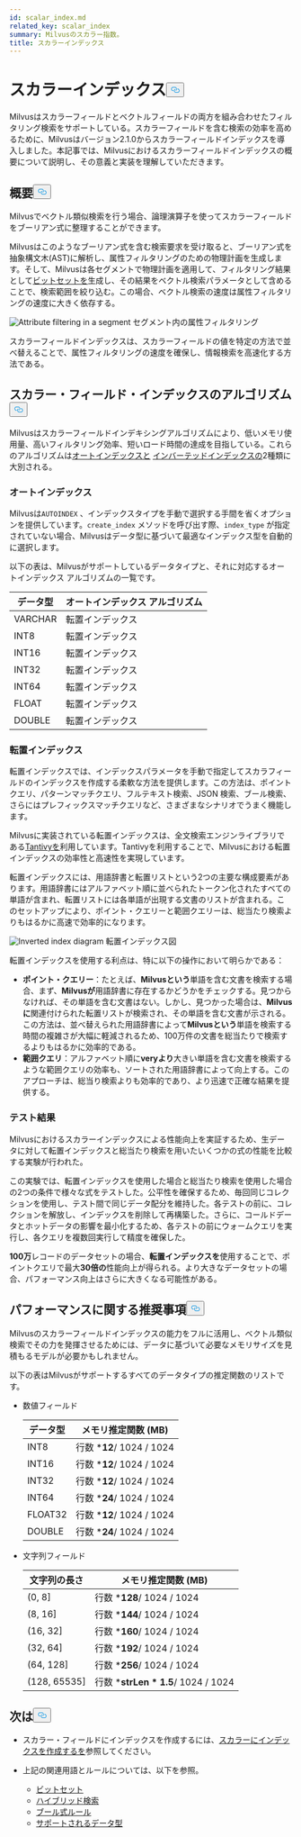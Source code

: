 ```yaml
---
id: scalar_index.md
related_key: scalar_index
summary: Milvusのスカラー指数。
title: スカラーインデックス
---
```

<h1 id="Scalar-Index" class="common-anchor-header">スカラーインデックス<button data-href="#Scalar-Index" class="anchor-icon" translate="no">
      <svg translate="no"
        aria-hidden="true"
        focusable="false"
        height="20"
        version="1.1"
        viewBox="0 0 16 16"
        width="16"
      >
        <path
          fill="#0092E4"
          fill-rule="evenodd"
          d="M4 9h1v1H4c-1.5 0-3-1.69-3-3.5S2.55 3 4 3h4c1.45 0 3 1.69 3 3.5 0 1.41-.91 2.72-2 3.25V8.59c.58-.45 1-1.27 1-2.09C10 5.22 8.98 4 8 4H4c-.98 0-2 1.22-2 2.5S3 9 4 9zm9-3h-1v1h1c1 0 2 1.22 2 2.5S13.98 12 13 12H9c-.98 0-2-1.22-2-2.5 0-.83.42-1.64 1-2.09V6.25c-1.09.53-2 1.84-2 3.25C6 11.31 7.55 13 9 13h4c1.45 0 3-1.69 3-3.5S14.5 6 13 6z"
        ></path>
      </svg>
    </button></h1><p>Milvusはスカラーフィールドとベクトルフィールドの両方を組み合わせたフィルタリング検索をサポートしている。スカラーフィールドを含む検索の効率を高めるために、Milvusはバージョン2.1.0からスカラーフィールドインデックスを導入しました。本記事では、Milvusにおけるスカラーフィールドインデックスの概要について説明し、その意義と実装を理解していただきます。</p>
<h2 id="Overview" class="common-anchor-header">概要<button data-href="#Overview" class="anchor-icon" translate="no">
      <svg translate="no"
        aria-hidden="true"
        focusable="false"
        height="20"
        version="1.1"
        viewBox="0 0 16 16"
        width="16"
      >
        <path
          fill="#0092E4"
          fill-rule="evenodd"
          d="M4 9h1v1H4c-1.5 0-3-1.69-3-3.5S2.55 3 4 3h4c1.45 0 3 1.69 3 3.5 0 1.41-.91 2.72-2 3.25V8.59c.58-.45 1-1.27 1-2.09C10 5.22 8.98 4 8 4H4c-.98 0-2 1.22-2 2.5S3 9 4 9zm9-3h-1v1h1c1 0 2 1.22 2 2.5S13.98 12 13 12H9c-.98 0-2-1.22-2-2.5 0-.83.42-1.64 1-2.09V6.25c-1.09.53-2 1.84-2 3.25C6 11.31 7.55 13 9 13h4c1.45 0 3-1.69 3-3.5S14.5 6 13 6z"
        ></path>
      </svg>
    </button></h2><p>Milvusでベクトル類似検索を行う場合、論理演算子を使ってスカラーフィールドをブーリアン式に整理することができます。</p>
<p>Milvusはこのようなブーリアン式を含む検索要求を受け取ると、ブーリアン式を抽象構文木(AST)に解析し、属性フィルタリングのための物理計画を生成します。そして、Milvusは各セグメントで物理計画を適用して、フィルタリング結果として<a href="/docs/ja/bitset.md">ビットセットを</a>生成し、その結果をベクトル検索パラメータとして含めることで、検索範囲を絞り込む。この場合、ベクトル検索の速度は属性フィルタリングの速度に大きく依存する。</p>
<p>
  
   <span class="img-wrapper"> <img translate="no" src="/docs/v2.5.x/assets/scalar_index.png" alt="Attribute filtering in a segment" class="doc-image" id="attribute-filtering-in-a-segment" />
   </span> <span class="img-wrapper"> <span>セグメント内の属性フィルタリング</span> </span></p>
<p>スカラーフィールドインデックスは、スカラーフィールドの値を特定の方法で並べ替えることで、属性フィルタリングの速度を確保し、情報検索を高速化する方法である。</p>
<h2 id="Scalar-field-indexing-algorithms" class="common-anchor-header">スカラー・フィールド・インデックスのアルゴリズム<button data-href="#Scalar-field-indexing-algorithms" class="anchor-icon" translate="no">
      <svg translate="no"
        aria-hidden="true"
        focusable="false"
        height="20"
        version="1.1"
        viewBox="0 0 16 16"
        width="16"
      >
        <path
          fill="#0092E4"
          fill-rule="evenodd"
          d="M4 9h1v1H4c-1.5 0-3-1.69-3-3.5S2.55 3 4 3h4c1.45 0 3 1.69 3 3.5 0 1.41-.91 2.72-2 3.25V8.59c.58-.45 1-1.27 1-2.09C10 5.22 8.98 4 8 4H4c-.98 0-2 1.22-2 2.5S3 9 4 9zm9-3h-1v1h1c1 0 2 1.22 2 2.5S13.98 12 13 12H9c-.98 0-2-1.22-2-2.5 0-.83.42-1.64 1-2.09V6.25c-1.09.53-2 1.84-2 3.25C6 11.31 7.55 13 9 13h4c1.45 0 3-1.69 3-3.5S14.5 6 13 6z"
        ></path>
      </svg>
    </button></h2><p>Milvusはスカラーフィールドインデキシングアルゴリズムにより、低いメモリ使用量、高いフィルタリング効率、短いロード時間の達成を目指している。これらのアルゴリズムは<a href="#auto-indexing">オートインデックスと</a> <a href="#inverted-indexing">インバーテッドインデックスの</a>2種類に大別される。</p>
<h3 id="Auto-indexing" class="common-anchor-header">オートインデックス</h3><p>Milvusは<code translate="no">AUTOINDEX</code> 、インデックスタイプを手動で選択する手間を省くオプションを提供しています。<code translate="no">create_index</code> メソッドを呼び出す際、<code translate="no">index_type</code> が指定されていない場合、Milvusはデータ型に基づいて最適なインデックス型を自動的に選択します。</p>
<p>以下の表は、Milvusがサポートしているデータタイプと、それに対応するオートインデックス アルゴリズムの一覧です。</p>
<table>
<thead>
<tr><th>データ型</th><th>オートインデックス アルゴリズム</th></tr>
</thead>
<tbody>
<tr><td>VARCHAR</td><td>転置インデックス</td></tr>
<tr><td>INT8</td><td>転置インデックス</td></tr>
<tr><td>INT16</td><td>転置インデックス</td></tr>
<tr><td>INT32</td><td>転置インデックス</td></tr>
<tr><td>INT64</td><td>転置インデックス</td></tr>
<tr><td>FLOAT</td><td>転置インデックス</td></tr>
<tr><td>DOUBLE</td><td>転置インデックス</td></tr>
</tbody>
</table>
<h3 id="Inverted-indexing" class="common-anchor-header">転置インデックス</h3><p>転置インデックスでは、インデックスパラメータを手動で指定してスカラフィールドのインデックスを作成する柔軟な方法を提供します。この方法は、ポイントクエリ、パターンマッチクエリ、フルテキスト検索、JSON 検索、ブール検索、さらにはプレフィックスマッチクエリなど、さまざまなシナリオでうまく機能します。</p>
<p>Milvusに実装されている転置インデックスは、全文検索エンジンライブラリである<a href="https://github.com/quickwit-oss/tantivy">Tantivyを</a>利用しています。Tantivyを利用することで、Milvusにおける転置インデックスの効率性と高速性を実現しています。</p>
<p>転置インデックスには、用語辞書と転置リストという2つの主要な構成要素があります。用語辞書にはアルファベット順に並べられたトークン化されたすべての単語が含まれ、転置リストには各単語が出現する文書のリストが含まれる。このセットアップにより、ポイント・クエリーと範囲クエリーは、総当たり検索よりもはるかに高速で効率的になります。</p>
<p>
  
   <span class="img-wrapper"> <img translate="no" src="/docs/v2.5.x/assets/scalar_index_inverted.png" alt="Inverted index diagram" class="doc-image" id="inverted-index-diagram" />
   </span> <span class="img-wrapper"> <span>転置インデックス図</span> </span></p>
<p>転置インデックスを使用する利点は、特に以下の操作において明らかである：</p>
<ul>
<li><strong>ポイント・クエリー</strong>：たとえば、<strong>Milvusという</strong>単語を含む文書を検索する場合、まず、<strong>Milvusが</strong>用語辞書に存在するかどうかをチェックする。見つからなければ、その単語を含む文書はない。しかし、見つかった場合は、<strong>Milvusに</strong>関連付けられた転置リストが検索され、その単語を含む文書が示される。この方法は、並べ替えられた用語辞書によって<strong>Milvusという</strong>単語を検索する時間の複雑さが大幅に軽減されるため、100万件の文書を総当たりで検索するよりもはるかに効率的である。</li>
<li><strong>範囲クエリ</strong>：アルファベット順に<strong>veryより</strong>大きい単語を含む文書を検索するような範囲クエリの効率も、ソートされた用語辞書によって向上する。このアプローチは、総当り検索よりも効率的であり、より迅速で正確な結果を提供する。</li>
</ul>
<h3 id="Test-results" class="common-anchor-header">テスト結果</h3><p>Milvusにおけるスカラーインデックスによる性能向上を実証するため、生データに対して転置インデックスと総当たり検索を用いたいくつかの式の性能を比較する実験が行われた。</p>
<p>この実験では、転置インデックスを使用した場合と総当たり検索を使用した場合の2つの条件で様々な式をテストした。公平性を確保するため、毎回同じコレクションを使用し、テスト間で同じデータ配分を維持した。各テストの前に、コレクションを解放し、インデックスを削除して再構築した。さらに、コールドデータとホットデータの影響を最小化するため、各テストの前にウォームクエリを実行し、各クエリを複数回実行して精度を確保した。</p>
<p><strong>100万</strong>レコードのデータセットの場合、<strong>転置インデックスを</strong>使用することで、ポイントクエリで最大<strong>30倍の</strong>性能向上が得られる。より大きなデータセットの場合、パフォーマンス向上はさらに大きくなる可能性がある。</p>
<h2 id="Performance-recommandations" class="common-anchor-header">パフォーマンスに関する推奨事項<button data-href="#Performance-recommandations" class="anchor-icon" translate="no">
      <svg translate="no"
        aria-hidden="true"
        focusable="false"
        height="20"
        version="1.1"
        viewBox="0 0 16 16"
        width="16"
      >
        <path
          fill="#0092E4"
          fill-rule="evenodd"
          d="M4 9h1v1H4c-1.5 0-3-1.69-3-3.5S2.55 3 4 3h4c1.45 0 3 1.69 3 3.5 0 1.41-.91 2.72-2 3.25V8.59c.58-.45 1-1.27 1-2.09C10 5.22 8.98 4 8 4H4c-.98 0-2 1.22-2 2.5S3 9 4 9zm9-3h-1v1h1c1 0 2 1.22 2 2.5S13.98 12 13 12H9c-.98 0-2-1.22-2-2.5 0-.83.42-1.64 1-2.09V6.25c-1.09.53-2 1.84-2 3.25C6 11.31 7.55 13 9 13h4c1.45 0 3-1.69 3-3.5S14.5 6 13 6z"
        ></path>
      </svg>
    </button></h2><p>Milvusのスカラーフィールドインデックスの能力をフルに活用し、ベクトル類似検索でその力を発揮させるためには、データに基づいて必要なメモリサイズを見積もるモデルが必要かもしれません。</p>
<p>以下の表はMilvusがサポートするすべてのデータタイプの推定関数のリストです。</p>
<ul>
<li><p>数値フィールド</p>
<table>
<thead>
<tr><th>データ型</th><th>メモリ推定関数 (MB)</th></tr>
</thead>
<tbody>
<tr><td>INT8</td><td>行数 *<strong>12</strong>/ 1024 / 1024</td></tr>
<tr><td>INT16</td><td>行数 *<strong>12</strong>/ 1024 / 1024</td></tr>
<tr><td>INT32</td><td>行数 *<strong>12</strong>/ 1024 / 1024</td></tr>
<tr><td>INT64</td><td>行数 *<strong>24</strong>/ 1024 / 1024</td></tr>
<tr><td>FLOAT32</td><td>行数 *<strong>12</strong>/ 1024 / 1024</td></tr>
<tr><td>DOUBLE</td><td>行数 *<strong>24</strong>/ 1024 / 1024</td></tr>
</tbody>
</table>
</li>
<li><p>文字列フィールド</p>
<table>
<thead>
<tr><th>文字列の長さ</th><th>メモリ推定関数 (MB)</th></tr>
</thead>
<tbody>
<tr><td>(0, 8]</td><td>行数 *<strong>128</strong>/ 1024 / 1024</td></tr>
<tr><td>(8, 16]</td><td>行数 *<strong>144</strong>/ 1024 / 1024</td></tr>
<tr><td>(16, 32]</td><td>行数 *<strong>160</strong>/ 1024 / 1024</td></tr>
<tr><td>(32, 64]</td><td>行数 *<strong>192</strong>/ 1024 / 1024</td></tr>
<tr><td>(64, 128]</td><td>行数 *<strong>256</strong>/ 1024 / 1024</td></tr>
<tr><td>(128, 65535]</td><td>行数 *<strong>strLen * 1.5</strong>/ 1024 / 1024</td></tr>
</tbody>
</table>
</li>
</ul>
<h2 id="Whats-next" class="common-anchor-header">次は<button data-href="#Whats-next" class="anchor-icon" translate="no">
      <svg translate="no"
        aria-hidden="true"
        focusable="false"
        height="20"
        version="1.1"
        viewBox="0 0 16 16"
        width="16"
      >
        <path
          fill="#0092E4"
          fill-rule="evenodd"
          d="M4 9h1v1H4c-1.5 0-3-1.69-3-3.5S2.55 3 4 3h4c1.45 0 3 1.69 3 3.5 0 1.41-.91 2.72-2 3.25V8.59c.58-.45 1-1.27 1-2.09C10 5.22 8.98 4 8 4H4c-.98 0-2 1.22-2 2.5S3 9 4 9zm9-3h-1v1h1c1 0 2 1.22 2 2.5S13.98 12 13 12H9c-.98 0-2-1.22-2-2.5 0-.83.42-1.64 1-2.09V6.25c-1.09.53-2 1.84-2 3.25C6 11.31 7.55 13 9 13h4c1.45 0 3-1.69 3-3.5S14.5 6 13 6z"
        ></path>
      </svg>
    </button></h2><ul>
<li><p>スカラー・フィールドにインデックスを作成するには、<a href="/docs/ja/index-scalar-fields.md">スカラーにインデックスを作成するを</a>参照してください。</p></li>
<li><p>上記の関連用語とルールについては、以下を参照。</p>
<ul>
<li><a href="/docs/ja/bitset.md">ビットセット</a></li>
<li><a href="/docs/ja/multi-vector-search.md">ハイブリッド検索</a></li>
<li><a href="/docs/ja/boolean.md">ブール式ルール</a></li>
<li><a href="/docs/ja/schema.md#Supported-data-type">サポートされるデータ型</a></li>
</ul></li>
</ul>
